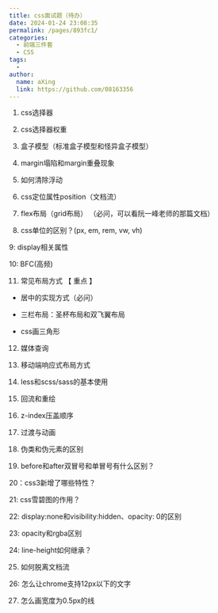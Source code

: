 ```yaml
---
title: css面试题（待办）
date: 2024-01-24 23:08:35
permalink: /pages/893fc1/
categories:
  - 前端三件套
  - CSS
tags:
  - 
author: 
  name: aXing
  link: https://github.com/08163356
---
```




1. css选择器 

2. css选择器权重 

3. 盒子模型（标准盒子模型和怪异盒子模型）

4. margin塌陷和margin重叠现象

5. 如何清除浮动 

6. css定位属性position（文档流）

7. flex布局（grid布局） （必问，可以看阮一峰老师的那篇文档）
<!-- more -->

8. css单位的区别？(px, em, rem, vw, vh)

9: display相关属性

10: BFC(高频) 

11. 常见布局方式 【 重点 】

- 居中的实现方式（必问）

- 三栏布局：圣杯布局和双飞翼布局

- css画三角形

12. 媒体查询

13. 移动端响应式布局方式 

14. less和scss/sass的基本使用

15. 回流和重绘 

16. z-index压盖顺序

17. 过渡与动画

18. 伪类和伪元素的区别

19. before和after双冒号和单冒号有什么区别？

20：css3新增了哪些特性？ 

21: css雪碧图的作用？

22: display:none和visibility:hidden、opacity: 0的区别

23: opacity和rgba区别

24: line-height如何继承？

25. 如何脱离文档流

26: 怎么让chrome支持12px以下的文字

27. 怎么画宽度为0.5px的线
